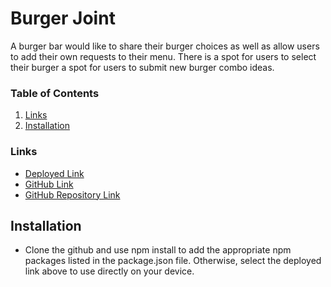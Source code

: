 # Burger Joint

A burger bar would like to share their burger choices as well as allow users to add their own requests to their menu. There is a spot for users to select their burger a spot for users to submit new burger combo ideas.

### Table of Contents

1. [Links](#links)
2. [Installation](#installation)

### Links

- [Deployed Link](https://salty-castle-86073.herokuapp.com/)
- [GitHub Link](https://github.com/mkgude/hamburger-joint)
- [GitHub Repository Link](https://github.com/mkgude)

## Installation

- Clone the github and use npm install to add the appropriate npm packages listed in the package.json file. Otherwise, select the deployed link above to use directly on your device.
